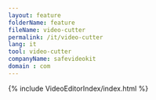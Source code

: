 ```yaml
---
layout: feature
folderName: feature
fileName: video-cutter
permalink: /it/video-cutter
lang: it
tool: video-cutter
companyName: safevideokit
domain : com
---
```


{% include VideoEditorIndex/index.html %}

   